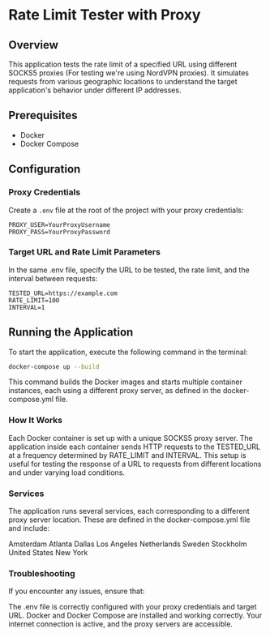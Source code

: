 # Rate Limit Tester with Proxy

## Overview
This application tests the rate limit of a specified URL using different SOCKS5 proxies (For testing we're using NordVPN proxies). It simulates requests from various geographic locations to understand the target application's behavior under different IP addresses.

## Prerequisites
- Docker
- Docker Compose

## Configuration

### Proxy Credentials
Create a `.env` file at the root of the project with your proxy credentials:

```env
PROXY_USER=YourProxyUsername
PROXY_PASS=YourProxyPassword
````

### Target URL and Rate Limit Parameters
In the same .env file, specify the URL to be tested, the rate limit, and the interval between requests:

```env
TESTED_URL=https://example.com
RATE_LIMIT=100
INTERVAL=1
```

## Running the Application
To start the application, execute the following command in the terminal:

```bash
docker-compose up --build
```

This command builds the Docker images and starts multiple container instances, each using a different proxy server, as defined in the docker-compose.yml file.

### How It Works
Each Docker container is set up with a unique SOCKS5 proxy server. The application inside each container sends HTTP requests to the TESTED_URL at a frequency determined by RATE_LIMIT and INTERVAL. This setup is useful for testing the response of a URL to requests from different locations and under varying load conditions.

### Services
The application runs several services, each corresponding to a different proxy server location. These are defined in the docker-compose.yml file and include:

Amsterdam
Atlanta
Dallas
Los Angeles
Netherlands
Sweden
Stockholm
United States
New York

### Troubleshooting

If you encounter any issues, ensure that:

The .env file is correctly configured with your proxy credentials and target URL.
Docker and Docker Compose are installed and working correctly.
Your internet connection is active, and the proxy servers are accessible.
